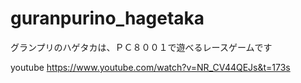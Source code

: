 # guranpurino_hagetaka

グランプリのハゲタカは、ＰＣ８００１で遊べるレースゲームです

youtube https://www.youtube.com/watch?v=NR_CV44QEJs&t=173s
